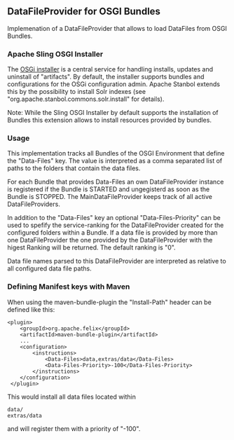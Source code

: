 <!--
  Licensed to the Apache Software Foundation (ASF) under one or more
  contributor license agreements.  See the NOTICE file distributed with
  this work for additional information regarding copyright ownership.
  The ASF licenses this file to You under the Apache License, Version 2.0
  (the "License"); you may not use this file except in compliance with
  the License.  You may obtain a copy of the License at
  
      http://www.apache.org/licenses/LICENSE-2.0
  
  Unless required by applicable law or agreed to in writing, software
  distributed under the License is distributed on an "AS IS" BASIS,
  WITHOUT WARRANTIES OR CONDITIONS OF ANY KIND, either express or implied.
  See the License for the specific language governing permissions and
  limitations under the License.
-->

DataFileProvider for OSGI Bundles
---------------------------------

Implemenation of a DataFileProvider that allows to load DataFiles from
OSGI Bundles.

### Apache Sling OSGI Installer

The [OSGi installer](http://sling.apache.org/site/osgi-installer.html) 
is a central service for handling installs, updates and  uninstall of "artifacts". 
By default, the installer supports bundles and configurations for the OSGi 
configuration admin. Apache Stanbol extends this by the possibility to install
Solr indexes (see "org.apache.stanbol.commons.solr.install" for details).

Note: While the Sling OSGI Installer by default supports the installation of 
Bundles this extension allows to install resources provided by bundles.

### Usage

This implementation tracks all Bundles of the OSGI Environment that define the
"Data-Files" key. The value is interpreted as a comma separated list of
paths to the folders that contain the data files.

For each Bundle that provides Data-Files an own DataFileProvider instance is
registered if the Bundle is STARTED and ungegisterd as soon as the Bundle is
STOPPED.
The MainDataFileProvider keeps track of all active DataFileProviders.

In addition to the "Data-Files" key an optional "Data-Files-Priority" can be
used to spefify the service-ranking for the DataFileProvider created for the
configured folders within a Bundle.
If a data file is provided by more than one DataFileProvider the one provided
by the DataFileProvider with the higest Ranking will be returned.
The default ranking is "0".

Data file names parsed to this DataFileProvider are interpreted as relative to
all configured data file paths. 

### Defining Manifest keys with Maven

When using the maven-bundle-plugin the "Install-Path" header can be defined
like this:

    <plugin>
        <groupId>org.apache.felix</groupId>
        <artifactId>maven-bundle-plugin</artifactId>
        ...
        <configuration>
            <instructions>
                <Data-Files>data,extras/data</Data-Files>
                <Data-Files-Priority>-100</Data-Files-Priority>
            </instructions>
        </configuration>
     </plugin>

This would install all data files located within

    data/
    extras/data
    
and will register them with a priority of "-100".
